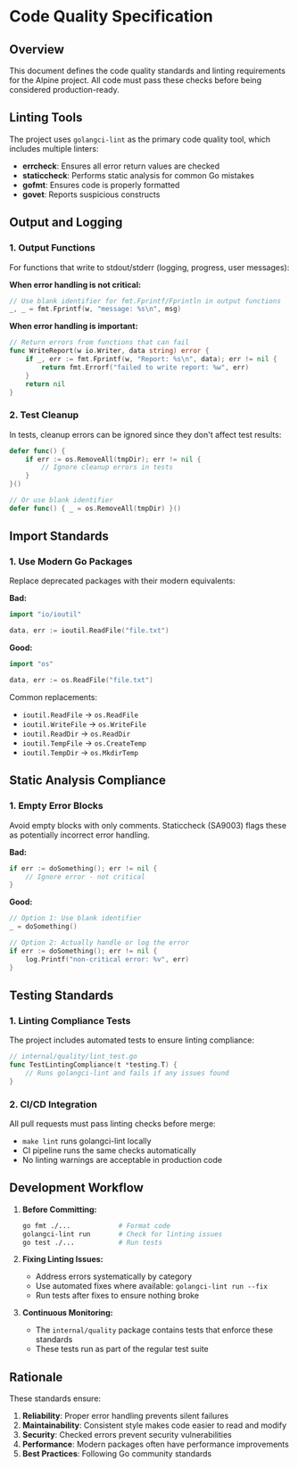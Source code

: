 # Code Quality Specification

## Overview

This document defines the code quality standards and linting requirements for the Alpine project. All code must pass these checks before being considered production-ready.

## Linting Tools

The project uses `golangci-lint` as the primary code quality tool, which includes multiple linters:

- **errcheck**: Ensures all error return values are checked
- **staticcheck**: Performs static analysis for common Go mistakes
- **gofmt**: Ensures code is properly formatted
- **govet**: Reports suspicious constructs

## Output and Logging

### 1. Output Functions

For functions that write to stdout/stderr (logging, progress, user messages):

**When error handling is not critical:**
```go
// Use blank identifier for fmt.Fprintf/Fprintln in output functions
_, _ = fmt.Fprintf(w, "message: %s\n", msg)
```

**When error handling is important:**
```go
// Return errors from functions that can fail
func WriteReport(w io.Writer, data string) error {
    if _, err := fmt.Fprintf(w, "Report: %s\n", data); err != nil {
        return fmt.Errorf("failed to write report: %w", err)
    }
    return nil
}
```

### 2. Test Cleanup

In tests, cleanup errors can be ignored since they don't affect test results:

```go
defer func() {
    if err := os.RemoveAll(tmpDir); err != nil {
        // Ignore cleanup errors in tests
    }
}()

// Or use blank identifier
defer func() { _ = os.RemoveAll(tmpDir) }()
```

## Import Standards

### 1. Use Modern Go Packages

Replace deprecated packages with their modern equivalents:

**Bad:**
```go
import "io/ioutil"

data, err := ioutil.ReadFile("file.txt")
```

**Good:**
```go
import "os"

data, err := os.ReadFile("file.txt")
```

Common replacements:
- `ioutil.ReadFile` → `os.ReadFile`
- `ioutil.WriteFile` → `os.WriteFile`
- `ioutil.ReadDir` → `os.ReadDir`
- `ioutil.TempFile` → `os.CreateTemp`
- `ioutil.TempDir` → `os.MkdirTemp`

## Static Analysis Compliance

### 1. Empty Error Blocks

Avoid empty blocks with only comments. Staticcheck (SA9003) flags these as potentially incorrect error handling.

**Bad:**
```go
if err := doSomething(); err != nil {
    // Ignore error - not critical
}
```

**Good:**
```go
// Option 1: Use blank identifier
_ = doSomething()

// Option 2: Actually handle or log the error
if err := doSomething(); err != nil {
    log.Printf("non-critical error: %v", err)
}
```

## Testing Standards

### 1. Linting Compliance Tests

The project includes automated tests to ensure linting compliance:

```go
// internal/quality/lint_test.go
func TestLintingCompliance(t *testing.T) {
    // Runs golangci-lint and fails if any issues found
}
```

### 2. CI/CD Integration

All pull requests must pass linting checks before merge:
- `make lint` runs golangci-lint locally
- CI pipeline runs the same checks automatically
- No linting warnings are acceptable in production code

## Development Workflow

1. **Before Committing:**
   ```bash
   go fmt ./...            # Format code
   golangci-lint run       # Check for linting issues
   go test ./...           # Run tests
   ```

2. **Fixing Linting Issues:**
   - Address errors systematically by category
   - Use automated fixes where available: `golangci-lint run --fix`
   - Run tests after fixes to ensure nothing broke

3. **Continuous Monitoring:**
   - The `internal/quality` package contains tests that enforce these standards
   - These tests run as part of the regular test suite

## Rationale

These standards ensure:
1. **Reliability**: Proper error handling prevents silent failures
2. **Maintainability**: Consistent style makes code easier to read and modify
3. **Security**: Checked errors prevent security vulnerabilities
4. **Performance**: Modern packages often have performance improvements
5. **Best Practices**: Following Go community standards

